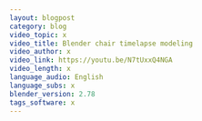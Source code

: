 ```yaml
---
layout: blogpost
category: blog
video_topic: x
video_title: Blender chair timelapse modeling
video_author: x
video_link: https://youtu.be/N7tUxxQ4NGA
video_length: x
language_audio: English
language_subs: x
blender_version: 2.78
tags_software: x
---
```

